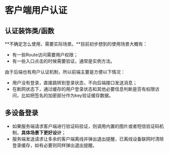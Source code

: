 # 客户端用户认证

## 认证装饰类/函数

**不确定怎么使用，需要实际场景。**目前初步想到的使用场景大概有：
- 有一些Route访问需要用户权限；
- 有一些入口点击的时候需要验证，通常是实例方法。

由于后端也有用户认证机制，所以前端主要是方便以下情况：
- 用户没有登录，直接跳转到登录状态，不向后端接口发送消息；
- 在断网状态下，通过缓存的用户登录状态和其他必要信息判断是否有权限访问，比如把签名的加密部分作为key验证缓存数据。


## 多设备登录

- 如果服务端请求客户端进行验证码验证，则调用内置的图片或者短信验证码机制，**具体场景下更好设计**；
- 服务端发送请求让多余的客户端离线并弹出退出提醒，已离线设备联网时清除登录缓存，如有必要则同样弹出退出提醒。